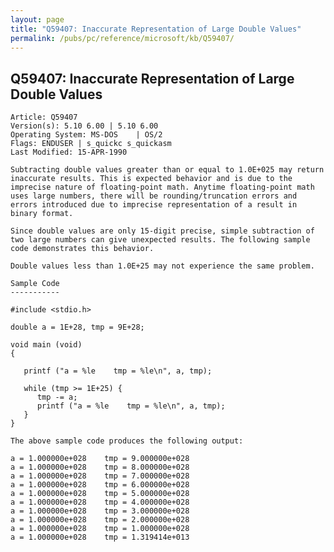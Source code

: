 ```yaml
---
layout: page
title: "Q59407: Inaccurate Representation of Large Double Values"
permalink: /pubs/pc/reference/microsoft/kb/Q59407/
---
```


## Q59407: Inaccurate Representation of Large Double Values

	Article: Q59407
	Version(s): 5.10 6.00 | 5.10 6.00
	Operating System: MS-DOS    | OS/2
	Flags: ENDUSER | s_quickc s_quickasm
	Last Modified: 15-APR-1990
	
	Subtracting double values greater than or equal to 1.0E+025 may return
	inaccurate results. This is expected behavior and is due to the
	imprecise nature of floating-point math. Anytime floating-point math
	uses large numbers, there will be rounding/truncation errors and
	errors introduced due to imprecise representation of a result in
	binary format.
	
	Since double values are only 15-digit precise, simple subtraction of
	two large numbers can give unexpected results. The following sample
	code demonstrates this behavior.
	
	Double values less than 1.0E+25 may not experience the same problem.
	
	Sample Code
	-----------
	
	#include <stdio.h>
	
	double a = 1E+28, tmp = 9E+28;
	
	void main (void)
	{
	
	   printf ("a = %le    tmp = %le\n", a, tmp);
	
	   while (tmp >= 1E+25) {
	      tmp -= a;
	      printf ("a = %le    tmp = %le\n", a, tmp);
	   }
	}
	
	The above sample code produces the following output:
	
	a = 1.000000e+028    tmp = 9.000000e+028
	a = 1.000000e+028    tmp = 8.000000e+028
	a = 1.000000e+028    tmp = 7.000000e+028
	a = 1.000000e+028    tmp = 6.000000e+028
	a = 1.000000e+028    tmp = 5.000000e+028
	a = 1.000000e+028    tmp = 4.000000e+028
	a = 1.000000e+028    tmp = 3.000000e+028
	a = 1.000000e+028    tmp = 2.000000e+028
	a = 1.000000e+028    tmp = 1.000000e+028
	a = 1.000000e+028    tmp = 1.319414e+013
